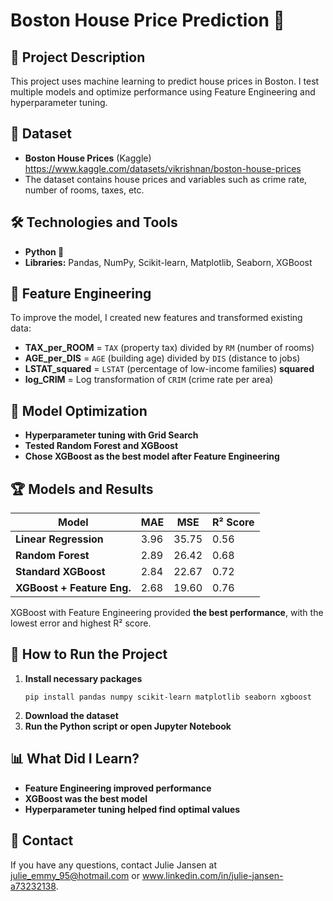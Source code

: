 # Boston House Price Prediction 🏡

## 📌 Project Description

This project uses machine learning to predict house prices in Boston. I test multiple models and optimize performance using Feature Engineering and hyperparameter tuning.

## 📂 Dataset

- **Boston House Prices** (Kaggle) https://www.kaggle.com/datasets/vikrishnan/boston-house-prices
- The dataset contains house prices and variables such as crime rate, number of rooms, taxes, etc.

## 🛠️ Technologies and Tools

- **Python 🐍**
- **Libraries:** Pandas, NumPy, Scikit-learn, Matplotlib, Seaborn, XGBoost

## 🔬 Feature Engineering
To improve the model, I created new features and transformed existing data:
- **TAX_per_ROOM** = `TAX` (property tax) divided by `RM` (number of rooms)  
- **AGE_per_DIS** = `AGE` (building age) divided by `DIS` (distance to jobs)  
- **LSTAT_squared** = `LSTAT` (percentage of low-income families) **squared**  
- **log_CRIM** = Log transformation of `CRIM` (crime rate per area)  

## 🔧 Model Optimization
- **Hyperparameter tuning with Grid Search**  
- **Tested Random Forest and XGBoost**  
- **Chose XGBoost as the best model after Feature Engineering**  

## 🏆 Models and Results

| Model                      | MAE  | MSE   | R² Score |
| -------------------------- | ---- | ----- | -------- |
| **Linear Regression**      | 3.96 | 35.75 | 0.56     |
| **Random Forest**          | 2.89 | 26.42 | 0.68     |
| **Standard XGBoost**       | 2.84 | 22.67 | 0.72     |
| **XGBoost + Feature Eng.** | 2.68 | 19.60 | 0.76     |

XGBoost with Feature Engineering provided **the best performance**, with the lowest error and highest R² score.

## 🚀 How to Run the Project

1. **Install necessary packages**
   ```
   pip install pandas numpy scikit-learn matplotlib seaborn xgboost
   ```
2. **Download the dataset**
3. **Run the Python script or open Jupyter Notebook**

## 📊 What Did I Learn?

- **Feature Engineering improved performance**
- **XGBoost was the best model**
- **Hyperparameter tuning helped find optimal values**

## 💎 Contact

If you have any questions, contact Julie Jansen at julie_emmy_95@hotmail.com or www.linkedin.com/in/julie-jansen-a73232138.

